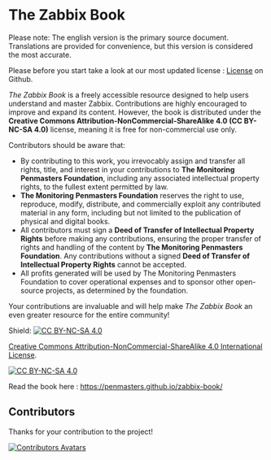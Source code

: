 # The Zabbix Book

Please note: The english version is the primary source document.
Translations are provided for convenience, but this version is considered the
most accurate.

Please before you start take a look at our most updated license : [License](https://github.com/penmasters/zabbix-book/blob/main/readme.md)
on Github.

*The Zabbix Book* is a freely accessible resource designed to help users understand
and master Zabbix. Contributions are highly encouraged to improve and expand its
content. However, the book is distributed under the
**Creative Commons Attribution-NonCommercial-ShareAlike 4.0 (CC BY-NC-SA 4.0)**
license, meaning it is free for non-commercial use only.

Contributors should be aware that:  

- By contributing to this work, you irrevocably assign and transfer all rights, title,
and interest in your contributions to **The Monitoring Penmasters Foundation**,
including any associated intellectual property rights, to the fullest extent permitted by law.
- **The Monitoring Penmasters Foundation** reserves the right to use, reproduce, 
modify, distribute, and commercially exploit any contributed material in any form,
including but not limited to the publication of physical and digital books.
- All contributors must sign a **Deed of Transfer of Intellectual Property Rights** before making 
any contributions, ensuring the proper transfer of rights and handling of the content
by **The Monitoring Penmasters Foundation**. Any contributions without a signed 
**Deed of Transfer of Intellectual Property Rights** cannot be accepted.
- All profits generated will be used by The Monitoring Penmasters Foundation to cover 
operational expenses and to sponsor other open-source projects, as determined by the foundation.


Your contributions are invaluable and will help make *The Zabbix Book* an even greater
resource for the entire community!

Shield: [![CC BY-NC-SA 4.0][cc-by-nc-sa-shield]][cc-by-nc-sa]

[Creative Commons Attribution-NonCommercial-ShareAlike 4.0 International License][cc-by-nc-sa].

[![CC BY-NC-SA 4.0][cc-by-nc-sa-image]][cc-by-nc-sa]

[cc-by-nc-sa]: http://creativecommons.org/licenses/by-nc-sa/4.0/
[cc-by-nc-sa-image]: https://licensebuttons.net/l/by-nc-sa/4.0/88x31.png
[cc-by-nc-sa-shield]: https://img.shields.io/badge/License-CC%20BY--NC--SA%204.0-lightgrey.svg

Read the book here : <https://penmasters.github.io/zabbix-book/>


## Contributors

Thanks for your contribution to the project!


[![Contributors Avatars](https://contrib.rocks/image?repo=penmasters/zabbix-book)](https://github.com/penmasters/zabbix-book/graphs/contributors)

